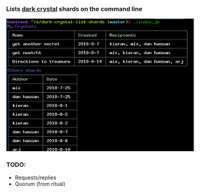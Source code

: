 
### Lists [dark crystal](https://github.com/blockades/scuttle-dark-crystal) shards on the command line

![screenshot](./screenshot.png)

### TODO: 
- Requests/replies
- Quorum (from ritual)
